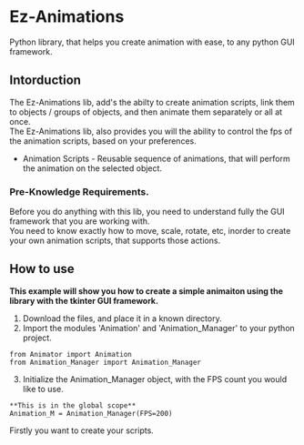 # Ez-Animations
Python library, that helps you create animation with ease, to any python GUI framework.

## Intorduction

The Ez-Animations lib, add's the abilty to create animation scripts, link them to objects / groups of objects, and then animate them separately or all at once.<br>
The Ez-Animations lib, also provides you will the ability to control the fps of the animation scripts, based on your preferences.


* Animation Scripts - Reusable sequence of animations, that will perform the animation on the selected object.


### Pre-Knowledge Requirements.
Before you do anything with this lib, you need to understand fully the GUI framework that you are working with.<br>
You need to know exactly how to move, scale, rotate, etc, inorder to create your own animation scripts, that supports those actions. 



## How to use

**This example will show you how to create a simple animaiton using the library with the tkinter GUI framework.**

1. Download the files, and place it in a known directory.
2. Import the modules 'Animation' and 'Animation_Manager' to your python project.

```
from Animator import Animation
from Animation_Manager import Animation_Manager
```
3. Initialize the Animation_Manager object, with the FPS count you would like to use.

```
**This is in the global scope**
Animation_M = Animation_Manager(FPS=200)
```



Firstly you want to create your scripts.


